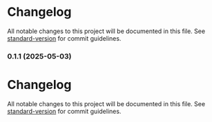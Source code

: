 # Changelog

All notable changes to this project will be documented in this file. See [standard-version](https://github.com/conventional-changelog/standard-version) for commit guidelines.

### 0.1.1 (2025-05-03)

# Changelog

All notable changes to this project will be documented in this file. See [standard-version](https://github.com/conventional-changelog/standard-version) for commit guidelines.
